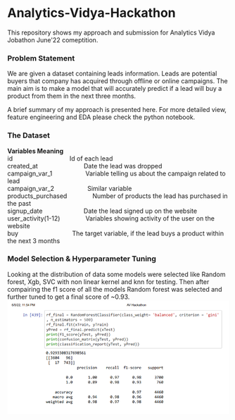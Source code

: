 # Analytics-Vidya-Hackathon
This repository shows my approach and submission for Analytics Vidya Jobathon June'22 comeptition. 

### Problem Statement
We are given a dataset containing leads information. Leads are potential buyers that company has acquired through offline or online campaigns. The main aim is to make a model that will accurately predict if a lead will buy a product from them in the next three months.

A brief summary of my approach is presented here. For more detailed view, feature engineering and EDA please check the python notebook.
### The Dataset
<b>Variables                  Meaning</b><br>
id          &emsp;  &emsp; &emsp; &emsp; &emsp; &emsp; &emsp;    Id of each lead<br>
created_at      &ensp; &emsp;   &emsp; &emsp; &emsp; &emsp;    Date the lead was dropped<br>
campaign_var_1      &emsp; &emsp; &emsp; &emsp;    Variable telling us about the campaign related to lead<br>
campaign_var_2      &emsp; &emsp; &emsp; &emsp;    Similar variable<br>
products_purchased  &emsp; &emsp; &emsp;    Number of products the lead has purchased in the past<br>
signup_date       &emsp;  &emsp; &emsp; &emsp; &emsp;    Date the lead signed up on the website<br>
user_activity(1-12) &emsp; &emsp; &emsp;    Variables showing activity of the user on the website<br>
buy           &emsp;   &ensp; &emsp;  &emsp; &emsp; &emsp; &emsp;    The target variable, if the lead buys a product within the next 3 months<br>

### Model Selection & Hyperparameter Tuning
Looking at the distribution of data some models were selected like Random forest, Xgb, SVC with non linear kernel and knn for testing. Then after compairing the f1 score of all the models Random forest was selected and further tuned to get a final score of ~0.93.
![](Final_Result.png)
